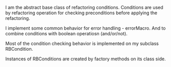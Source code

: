 I am the abstract base class of refactoring conditions.
Conditions are used by refactoring operation for checking preconditions before applying the 
refactoring.

I implement some common behavior for error handling - errorMacro.
And to combine conditions with boolean operatiosn (and/or/not).

Most of the condition checking behavior is implemented on my subclass 
RBCondition. 

Instances of RBConditions are created by factory methods on its class side.
